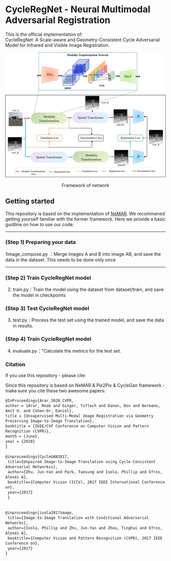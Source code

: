 # CycleRegNet - Neural Multimodal Adversarial Registration

This is the official implementation of:<br>
CycleRegNet: A Scale-aware and Geometry-Consistent Cycle Adversarial Model for Infrared and Visible Image Registration.

![Framework of network](./Img/fig1.jpg)

<center>Framework of network</center>

## Getting started

This repository is based on the implementation of [NeMAR](https://github.com/moabarar/nemar). We
recommened getting yourself familiar with the former framework. Here we provide a basic guidline on how to use our code.

---

### (Step 1) Preparing your data

1image_compose.py ：Merge images A and B into image AB, and save the data in the dataset. This needs to be done only once


---

### (Step 2) Train CycleRegNet model

2. train.py：Train the model using the dataset from dataset/train, and save the model in checkpoints


### (Step 3) Test CycleRegNet model
3. test.py：Process the test set using the trained model, and save the data in results.

### (Step 4) Train CycleRegNet model
4. evaluate.py："Calculate the metrics for the test set.

### Citation

If you use this repository - please cite:



Since this repository is based on NeMAR & Pix2Pix & CycleGan framework - make sure you cite these two awesome papers:

    @InProceedings{Arar_2020_CVPR,
    author = {Arar, Moab and Ginger, Yiftach and Danon, Dov and Bermano, Amit H. and Cohen-Or, Daniel},
    title = {Unsupervised Multi-Modal Image Registration via Geometry Preserving Image-to-Image Translation},
    booktitle = {IEEE/CVF Conference on Computer Vision and Pattern Recognition (CVPR)},
    month = {June},
    year = {2020}
    }

    @inproceedings{CycleGAN2017,
     title={Unpaired Image-to-Image Translation using Cycle-Consistent Adversarial Networkss},
     author={Zhu, Jun-Yan and Park, Taesung and Isola, Phillip and Efros, Alexei A},
     booktitle={Computer Vision (ICCV), 2017 IEEE International Conference on},
     year={2017}
     }


    @inproceedings{isola2017image,
     title={Image-to-Image Translation with Conditional Adversarial Networks},
     author={Isola, Phillip and Zhu, Jun-Yan and Zhou, Tinghui and Efros, Alexei A},
     booktitle={Computer Vision and Pattern Recognition (CVPR), 2017 IEEE Conference on},
     year={2017}
    }
   
